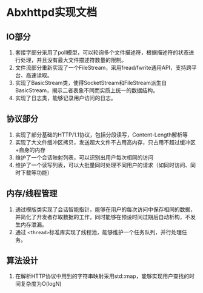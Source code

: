 # Abxhttpd实现文档

## IO部分

1. 套接字部分采用了poll模型，可以轮询多个文件描述符，根据描述符的状态进行处理，并且没有最大文件描述符数量的限制。
2. 文件流部分重新实现了一个FileStream，采用fread/fwrite通用API，支持跨平台、高速读取。
3. 实现了BasicStream类，使得SocketStream和FileStream派生自BasicStream，揭示二者表象不同而实质上统一的数据结构。
4. 实现了日志类，能够记录用户访问的日志。

## 协议部分

1. 实现了部分基础的HTTP/1.1协议，包括分段读写，Content-Length解析等
2. 实现了大文件缓冲区拷贝，发送超大文件不占用高内存，只占用不超过缓冲区+自身的内存
3. 维护了一个会话映射列表，可以识别出用户每次相同的访问
4. 维护了一个读写列表，可以大批量同时处理不同用户的请求（如同时访问、同时下载等功能）

## 内存/线程管理

1. 通过模版类实现了会话智能指针，能够在用户的每次访问中保存相同的数据，并简化了开发者存取数据的工作，同时能够在预设时间过期后自动析构，不发生内存泄漏。
2. 通过 `<thread>`标准库实现了线程池，能够维护一个任务队列，并行处理任务。

## 算法设计

1. 在解析HTTP协议中用到的字符串映射采用std::map，能够实现用户查找的时间复杂度为O(logN)
